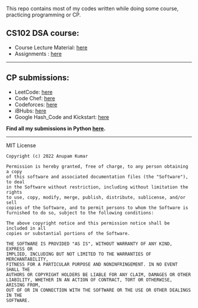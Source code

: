 This repo contains most of my codes written while doing some course, practicing programming or CP.

## CS102 DSA course:
- Course Lecture Material: [here](https://github.com/Anupam0401/Data-Structures-and-Algorithms/tree/master/College_resources)
- Assignments : [here](https://github.com/Anupam0401/Data-Structures-and-Algorithms/tree/master/Assignments)
---
## CP submissions:
- LeetCode: [here](https://github.com/Anupam0401/Data-Structures-and-Algorithms/tree/master/MySubmission/Codeforces)
- Code Chef: [here](https://github.com/Anupam0401/Data-Structures-and-Algorithms/tree/master/MySubmission/CodeChef)
- Codeforces: [here](https://github.com/Anupam0401/Data-Structures-and-Algorithms/tree/master/MySubmission/Codeforces)
- iBHubs: [here](https://github.com/Anupam0401/Data-Structures-and-Algorithms/tree/master/MySubmission/iBHubs)
- Google Hash_Code and Kickstart: [here](https://github.com/Anupam0401/Data-Structures-and-Algorithms/tree/master/MySubmission/Codeforces)

**Find all my submissions in Python [here](https://github.com/Anupam0401/Data-Structures-and-Algorithms/tree/master/MySubmission/Python_codes).**
 
---

MIT License
```
Copyright (c) 2022 Anupam Kumar

Permission is hereby granted, free of charge, to any person obtaining a copy
of this software and associated documentation files (the "Software"), to deal
in the Software without restriction, including without limitation the rights
to use, copy, modify, merge, publish, distribute, sublicense, and/or sell
copies of the Software, and to permit persons to whom the Software is
furnished to do so, subject to the following conditions:

The above copyright notice and this permission notice shall be included in all
copies or substantial portions of the Software.

THE SOFTWARE IS PROVIDED "AS IS", WITHOUT WARRANTY OF ANY KIND, EXPRESS OR
IMPLIED, INCLUDING BUT NOT LIMITED TO THE WARRANTIES OF MERCHANTABILITY,
FITNESS FOR A PARTICULAR PURPOSE AND NONINFRINGEMENT. IN NO EVENT SHALL THE
AUTHORS OR COPYRIGHT HOLDERS BE LIABLE FOR ANY CLAIM, DAMAGES OR OTHER
LIABILITY, WHETHER IN AN ACTION OF CONTRACT, TORT OR OTHERWISE, ARISING FROM,
OUT OF OR IN CONNECTION WITH THE SOFTWARE OR THE USE OR OTHER DEALINGS IN THE
SOFTWARE.
```
